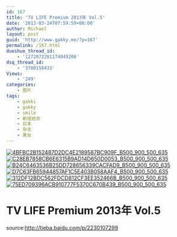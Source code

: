 ```yaml
---
id: 167
title: 'TV LIFE Premium 2013年 Vol.5'
date: '2013-03-24T07:59:59+08:00'
author: Michael
layout: post
guid: 'http://www.gakky.me/?p=167'
permalink: /167.html
duoshuo_thread_id:
    - '1272072281174049206'
dsq_thread_id:
    - '3700158433'
Views:
    - '249'
categories:
    - 图片
tags:
    - gakki
    - gakky
    - smile
    - 新垣结衣
    - 日本
    - 杂志
    - 美女
---
```


[![4BFBC2B152487D2DC4E2189587BC909F_B500_900_500_635](http://www.yui-aragaki.org/wp-content/uploads/img/4BFBC2B152487D2DC4E2189587BC909F_B500_900_500_635.jpeg)](http://www.yui-aragaki.org/wp-content/uploads/img/4BFBC2B152487D2DC4E2189587BC909F_B1280_1280_1280_1626.jpeg) [![C28EB7858CB6E6315B9AD14D650D0053_B500_900_500_635](http://www.yui-aragaki.org/wp-content/uploads/img/C28EB7858CB6E6315B9AD14D650D0053_B500_900_500_635.jpeg)](http://www.yui-aragaki.org/wp-content/uploads/img/C28EB7858CB6E6315B9AD14D650D0053_B1280_1280_1280_1626.jpeg) [![B24C6463536B25DD728656339CACFAD9_B500_900_500_635](http://www.yui-aragaki.org/wp-content/uploads/img/B24C6463536B25DD728656339CACFAD9_B500_900_500_635.jpeg)](http://www.yui-aragaki.org/wp-content/uploads/img/B24C6463536B25DD728656339CACFAD9_B1280_1280_1280_1626.jpeg) [![D7C63FB65944857AF1C5E403B058AAF4_B500_900_500_635](http://www.yui-aragaki.org/wp-content/uploads/img/D7C63FB65944857AF1C5E403B058AAF4_B500_900_500_635.jpeg)](http://www.yui-aragaki.org/wp-content/uploads/img/D7C63FB65944857AF1C5E403B058AAF4_B1280_1280_1280_1626.jpeg) [![312DF12BDC562FDCD812CF3EE352466B_B500_900_500_635](http://www.yui-aragaki.org/wp-content/uploads/img/312DF12BDC562FDCD812CF3EE352466B_B500_900_500_635.jpeg)](http://www.yui-aragaki.org/wp-content/uploads/img/312DF12BDC562FDCD812CF3EE352466B_B1280_1280_1280_1626.jpeg) [![75ED709396ACB910777F5370C670B439_B500_900_500_635](http://www.yui-aragaki.org/wp-content/uploads/img/75ED709396ACB910777F5370C670B439_B500_900_500_635.jpeg)](http://www.yui-aragaki.org/wp-content/uploads/img/75ED709396ACB910777F5370C670B439_B1280_1280_1280_1626.jpeg)

# TV LIFE Premium 2013年 Vol.5

source:<http://tieba.baidu.com/p/2230107299>